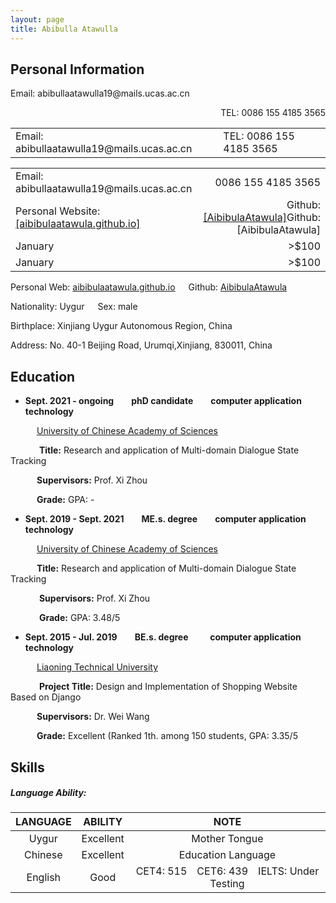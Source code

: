 ```yaml
---
layout: page
title: Abibulla Atawulla
---
```

## Personal Information
<p align="left">Email: abibullaatawulla19@mails.ucas.ac.cn</p> <p align="right"> TEL: 0086 155 4185 3565</p>
    <table border="0" width="100%" >
        <tr>
            <td>
               Email: abibullaatawulla19@mails.ucas.ac.cn
            </td>
            <td>
                 TEL: 0086 155 4185 3565
            </td>
        </tr>
    </table>
<table style="margin-left: auto; margin-right: auto;" border="0" width="100%">
  <tr>
    <td style="text-align:left">Email: abibullaatawulla19@mails.ucas.ac.cn</td>
    <td style="text-align:right">0086 155 4185 3565</td>
  </tr>
  <tr>
   <td style="text-align:left">Personal Website: <a href="https://aibibulaatawula.github.io/">[aibibulaatawula.github.io]</a></td>
    <td style="text-align:right">Github: <a href="https://www.github.com/AibibulaAtawula/">[AibibulaAtawula]</a>Github: [AibibulaAtawula]</a></td>
  </tr>
   <tr>
   <td style="text-align:left">January</td>
    <td style="text-align:right">>$100</td>
  </tr>
   <tr>
   <td style="text-align:left">January</td>
    <td style="text-align:right">>$100</td>
  </tr>
</table>

Personal Web: [aibibulaatawula.github.io](https://aibibulaatawula.github.io/)&ensp;&ensp;&ensp;Github: [AibibulaAtawula](https://www.github.com/AibibulaAtawula)

Nationality: Uygur&ensp;&ensp;&ensp;Sex: male        

Birthplace: Xinjiang Uygur Autonomous Region, China     

Address:  No. 40-1 Beijing Road, Urumqi,Xinjiang, 830011, China           

## Education

- **Sept. 2021 - ongoing&ensp;&ensp;&ensp;&ensp;phD candidate&ensp;&ensp;&ensp;&ensp;computer application technology**

&ensp;&ensp;&ensp;&ensp;&ensp;&ensp;[University of Chinese Academy of Sciences ](https://www.ucas.ac.cn)

&ensp;&ensp;&ensp;&ensp;&ensp;&ensp; **Title:** Research and application of Multi-domain Dialogue State Tracking

&ensp;&ensp;&ensp;&ensp;&ensp;&ensp;**Supervisors:**  Prof. Xi Zhou

&ensp;&ensp;&ensp;&ensp;&ensp;&ensp;**Grade:**   GPA: -

- **Sept. 2019 - Sept. 2021&ensp;&ensp;&ensp;&ensp;ME.s. degree&ensp;&ensp;&ensp;&ensp;computer application technology**                 

&ensp;&ensp;&ensp;&ensp;&ensp;&ensp;[University of Chinese Academy of Sciences ](https://www.ucas.ac.cn/)

&ensp;&ensp;&ensp;&ensp;&ensp;&ensp;**Title:** Research and application of Multi-domain Dialogue State Tracking

&ensp;&ensp;&ensp;&ensp;&ensp;&ensp; **Supervisors:**  Prof. Xi Zhou

&ensp;&ensp;&ensp;&ensp;&ensp;&ensp; **Grade:**   GPA: 3.48/5

- **Sept. 2015 - Jul. 2019&ensp;&ensp;&ensp;&ensp;BE.s. degree &ensp;&ensp;&ensp;&ensp; computer application technology**       

&ensp;&ensp;&ensp;&ensp;&ensp;&ensp;[Liaoning Technical University ](https://www.lntu.edu.cn)

&ensp;&ensp;&ensp;&ensp;&ensp;&ensp; **Project Title:** Design and Implementation of Shopping Website Based on Django

&ensp;&ensp;&ensp;&ensp;&ensp;&ensp;**Supervisors:**  Dr. Wei Wang

&ensp;&ensp;&ensp;&ensp;&ensp;&ensp;**Grade:**   Excellent (Ranked 1th.  among 150 students, GPA: 3.35/5

## Skills

##### Language Ability:

| LANGUAGE |  ABILITY  |                             NOTE                             |
| :------: | :-------: | :----------------------------------------------------------: |
|  Uygur   | Excellent |                        Mother Tongue                         |
| Chinese  | Excellent |                      Education Language                      |
| English  |   Good    | CET4: 515&ensp;&ensp;CET6: 439&ensp;&ensp;IELTS: Under Testing |



